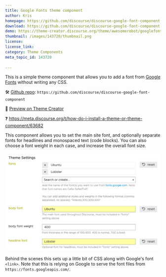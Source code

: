 ```yaml
---
title: Google Fonts theme component
author: Kris
homepage: https://github.com/discourse/discourse-google-font-component
download: https://github.com/discourse/discourse-google-font-component
demo: https://theme-creator.discourse.org/theme/awesomerobot/googlefonts
thumbnail: /images/143720/thumbnail.png
license: 
license_link: 
category: Theme Components
meta_topic_id: 143720

---
```

This is a simple theme component that allows you to add a font from [Google Fonts](https://fonts.google.com/) without writing any CSS. 

:hammer_and_wrench: [Github repo](https://github.com/discourse/discourse-google-font-component): `https://github.com/discourse/discourse-google-font-component`

:eyes: [Preview on Theme Creator]( https://theme-creator.discourse.org/theme/awesomerobot/googlefonts) 

:question: https://meta.discourse.org/t/how-do-i-install-a-theme-or-theme-component/63682 

This component allows you to set the main site font, and optionally separate fonts for headlines and monospaced text (code blocks). You can also choose a font weight in each case, and increase the overall font size. 

![Screen Shot 2020-03-09 at 1.16.56 PM: 690x436, 75%](/images/143720/yXtN11k4XLb3VAek8e6S8WdYxZ3.png) 

Behind the scenes this sets up a little bit of CSS along with Google's font `<link>`. Note that this is relying on Google to serve the font files from `https://fonts.googleapis.com/`.